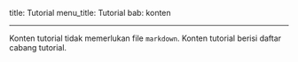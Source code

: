 title: Tutorial
menu_title: Tutorial
bab: konten

---


Konten tutorial tidak memerlukan file `markdown`.
Konten tutorial berisi daftar cabang tutorial.